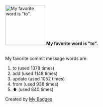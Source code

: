 <img src="https://github.com/my-badges/my-badges/blob/master/src/all-badges/favorite-word/favorite-word.png?raw=true" alt="My favorite word is &quot;to&quot;." title="My favorite word is &quot;to&quot;." width="128">
<strong>My favorite word is &quot;to&quot;.</strong>
<br><br>

My favorite commit message words are:

1. to (used 1378 times)
2. add (used 1148 times)
3. update (used 1052 times)
4. from (used 938 times)
5. :arrow_up: (used 840 times)


Created by <a href="https://github.com/my-badges/my-badges">My Badges</a>